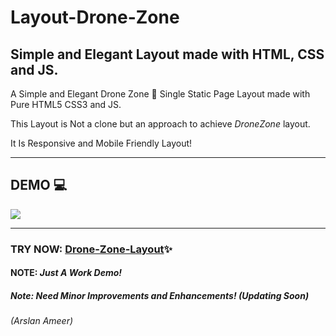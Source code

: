 # Layout-Drone-Zone

## Simple and Elegant Layout made with HTML, CSS and JS.

A Simple and Elegant Drone Zone 🚁 Single Static Page Layout made with Pure HTML5 CSS3 and JS.

This Layout is Not a clone but an approach to achieve *DroneZone* layout.

It Is Responsive and Mobile Friendly Layout!

---
## DEMO  💻
![](dist/assets/images/dronezonedemo.gif)

---
### TRY NOW: [Drone-Zone-Layout](https://arslanameer.github.io/Layout-Drone-Zone/)✨

#### NOTE: **_Just A Work Demo!_**
##### Note: Need Minor Improvements and Enhancements! (Updating Soon)

_(Arslan Ameer)_